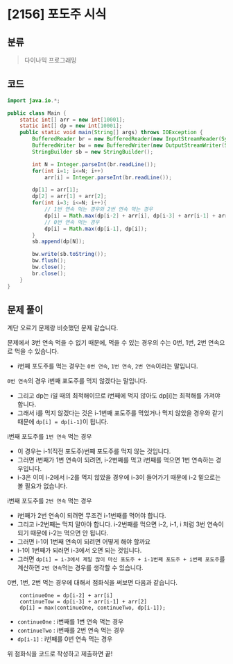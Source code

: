 # [2156] 포도주 시식

## 분류
> 다이나믹 프로그래밍

## 코드
```java
import java.io.*;

public class Main {
    static int[] arr = new int[10001];
    static int[] dp = new int[10001];
    public static void main(String[] args) throws IOException {
        BufferedReader br = new BufferedReader(new InputStreamReader(System.in));
        BufferedWriter bw = new BufferedWriter(new OutputStreamWriter(System.out));
        StringBuilder sb = new StringBuilder();

        int N = Integer.parseInt(br.readLine());
        for(int i=1; i<=N; i++)
            arr[i] = Integer.parseInt(br.readLine());

        dp[1] = arr[1];
        dp[2] = arr[1] + arr[2];
        for(int i=3; i<=N; i++){
            // 1번 연속 먹는 경우와 2번 연속 먹는 경우
            dp[i] = Math.max(dp[i-2] + arr[i], dp[i-3] + arr[i-1] + arr[i]);
            // 0번 연속 먹는 경우
            dp[i] = Math.max(dp[i-1], dp[i]);
        }
        sb.append(dp[N]);

        bw.write(sb.toString());
        bw.flush();
        bw.close();
        br.close();
    }
}
```

## 문제 풀이
계단 오르기 문제랑 비슷했던 문제 같습니다.

문제에서 3번 연속 먹을 수 없기 때문에, 먹을 수 있는 경우의 수는 0번, 1번, 2번 연속으로 먹을 수 있습니다.
   - i번째 포도주를 먹는 경우는 `0번 연속`, `1번 연속`, `2번 연속`이라는 말입니다.

`0번 연속`의 경우 i번째 포도주를 먹지 않겠다는 말입니다.
   - 그리고 dp는 i일 때의 최적해이므로 i번째에 먹지 않아도 dp[i]는 최적해를 가져야 합니다.
   - 그래서 i를 먹지 않겠다는 것은 i-1번째 포도주를 먹었거나 먹지 않았을 경우와 같기 때문에 `dp[i] = dp[i-1]`이 됩니다.

i번째 포도주를 `1번 연속` 먹는 경우
   - 이 경우는 i-1(직전 포도주)번째 포도주를 먹지 않는 것입니다.
   - 그러면 i번째가 1번 연속이 되려면, i-2번째를 먹고 i번째를 먹으면 1번 연속하는 경우입니다.
   - i-3은 이미 i-2에서 i-2를 먹지 않았을 경우에 i-3이 들어가기 때문에 i-2 밑으로는 볼 필요가 없습니다.

i번째 포도주를 `2번 연속` 먹는 경우
   - i번째가 2번 연속이 되려면 무조건 i-1번째를 먹어야 합니다.
   - 그리고 i-2번째는 먹지 말아야 합니다. i-2번째를 먹으면 i-2, i-1, i 처럼 3번 연속이 되기 때문에 i-2는 먹으면 안 됩니다.
   - 그러면 i-1이 1번째 연속이 되려면 어떻게 해야 할까요
   - i-1이 1번째가 되러면 i-3에서 오면 되는 것입니다.
   - 그러면 `dp[i] = i-3에서 제일 많이 마신 포도주 + i-1번째 포도주 + i번째 포도주`를 계산하면 `2번 연속`먹는 경우를 생각할 수 있습니다.

0번, 1번, 2번 먹는 경우에 대해서 점화식을 써보면 다음과 같습니다.
```
    continueOne = dp[i-2] + arr[i]
    continueTow = dp[i-3] + arr[i-1] + arr[2]
    dp[i] = max(continueOne, continueTwo, dp[i-1]);
```
   - `continueOne` : i번째를 1번 연속 먹는 경우
   - `continueTwo` : i번째를 2번 연속 먹는 경우
   - `dp[i-1]` : i번째를 0번 연속 먹는 경우

위 점화식을 코드로 작성하고 제출하면 끝!